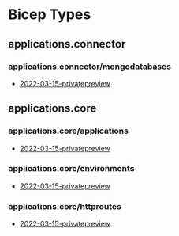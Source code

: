 # Bicep Types
## applications.connector
### applications.connector/mongodatabases
* [2022-03-15-privatepreview](applications/applications.connector/2022-03-15-privatepreview/types.md#resource-applicationsconnectormongodatabases2022-03-15-privatepreview)

## applications.core
### applications.core/applications
* [2022-03-15-privatepreview](applications/applications.core/2022-03-15-privatepreview/types.md#resource-applicationscoreapplications2022-03-15-privatepreview)

### applications.core/environments
* [2022-03-15-privatepreview](applications/applications.core/2022-03-15-privatepreview/types.md#resource-applicationscoreenvironments2022-03-15-privatepreview)

### applications.core/httproutes
* [2022-03-15-privatepreview](applications/applications.core/2022-03-15-privatepreview/types.md#resource-applicationscorehttproutes2022-03-15-privatepreview)

